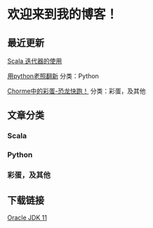 # 欢迎来到我的博客！
## 最近更新
[Scala 迭代器的使用](https://elytraflyer.github.io/scala-2)

[用python老照翻新](https://elytraflyer.github.io/python-1)   分类：Python

[Chorme中的彩蛋-恐龙快跑！](https://elytraflyer.github.io/other-1)    分类：彩蛋，及其他
## 文章分类
### Scala
### Python
### 彩蛋，及其他
## 下载链接
[Oracle JDK 11](https://www.oracle.com/webapps/redirect/signonnexturl=https://download.oracle.com/otn/java/jdk/11.0.7%2B8/8c7daf89330c48f0b9e32f57169f7bac/jdk-11.0.7_windows-x64_bin.exe)
